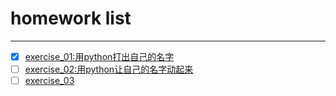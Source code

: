 # homework list
****
* [x] [exercise_01:用python打出自己的名字](https://github.com/the-toad/computational_physics_2015301110145/blob/master/exercise_01%E4%BB%A3%E7%A0%81)
* [ ] [exercise_02:用python让自己的名字动起来](https://note.youdao.com/share/?token=9320A64C057E4740B427F3A439E9332E&gid=57734359)
* [ ] [exercise_03](http://note.youdao.com/groupshare/?token=F051EDD9728C4C5F93FD1B20C81B7F32&gid=57734359)
